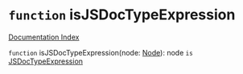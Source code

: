 # `function` isJSDocTypeExpression

[Documentation Index](../README.md)

`function` isJSDocTypeExpression(node: [Node](../interface.Node/README.md)): node `is` [JSDocTypeExpression](../interface.JSDocTypeExpression/README.md)